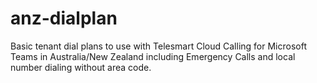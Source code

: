 # anz-dialplan
Basic tenant dial plans to use with Telesmart Cloud Calling for Microsoft Teams in Australia/New Zealand including Emergency Calls and local number dialing without area code.
